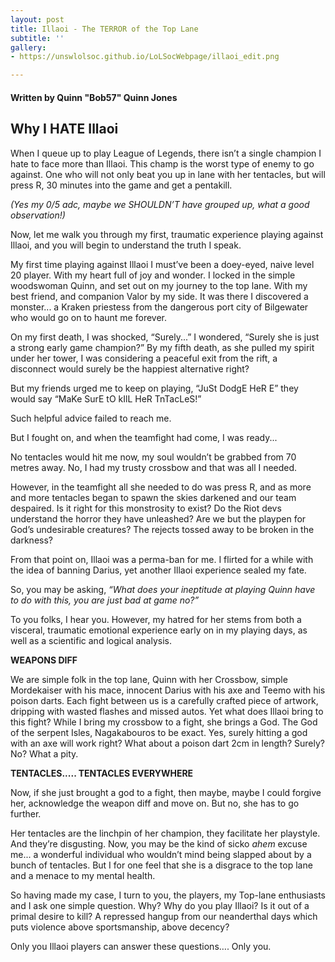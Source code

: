 ```yaml
---
layout: post
title: Illaoi - The TERROR of the Top Lane
subtitle: ''
gallery:
- https://unswlolsoc.github.io/LoLSocWebpage/illaoi_edit.png

---
```

#### Written by Quinn "Bob57" Quinn Jones

## Why I HATE Illaoi

When I queue up to play League of Legends, there isn’t a single champion I hate to face more than Illaoi. This champ is the worst type of enemy to go against. One who will not only beat you up in lane with her tentacles, but will press R, 30 minutes into the game and get a pentakill.

_(Yes my 0/5 adc, maybe we SHOULDN’T have grouped up, what a good observation!)_

Now, let me walk you through my first, traumatic experience playing against Illaoi, and you will begin to understand the truth I speak.

My first time playing against Illaoi I must’ve been a doey-eyed, naive level 20 player. With my heart full of joy and wonder. I locked in the simple woodswoman Quinn, and set out on my journey to the top lane. With my best friend, and companion Valor by my side. It was there I discovered a monster... a Kraken priestess from the dangerous port city of Bilgewater who would go on to haunt me forever.

On my first death, I was shocked, “Surely...” I wondered, “Surely she is just a strong early game champion?” By my fifth death, as she pulled my spirit under her tower, I was considering a peaceful exit from the rift, a disconnect would surely be the happiest alternative right?

But my friends urged me to keep on playing, “JuSt DodgE HeR E” they would say “MaKe SurE tO kIlL HeR TnTacLeS!”

Such helpful advice failed to reach me.

But I fought on, and when the teamfight had come, I was ready...

No tentacles would hit me now, my soul wouldn’t be grabbed from 70 metres away. No, I had my trusty crossbow and that was all I needed.

However, in the teamfight all she needed to do was press R, and as more and more tentacles began to spawn the skies darkened and our team despaired. Is it right for this monstrosity to exist? Do the Riot devs understand the horror they have unleashed? Are we but the playpen for God’s undesirable creatures? The rejects tossed away to be broken in the darkness?

From that point on, Illaoi was a perma-ban for me. I flirted for a while with the idea of banning Darius, yet another Illaoi experience sealed my fate.

So, you may be asking, _“What does your ineptitude at playing Quinn have to do with this, you are just bad at game no?”_

To you folks, I hear you. However, my hatred for her stems from both a visceral, traumatic emotional experience early on in my playing days, as well as a scientific and logical analysis.

**WEAPONS DIFF**

We are simple folk in the top lane, Quinn with her Crossbow, simple Mordekaiser with his mace, innocent Darius with his axe and Teemo with his poison darts. Each fight between us is a carefully crafted piece of artwork, dripping with wasted flashes and missed autos. Yet what does Illaoi bring to this fight? While I bring my crossbow to a fight, she brings a God. The God of the serpent Isles, Nagakabouros to be exact. Yes, surely hitting a god with an axe will work right? What about a poison dart 2cm in length? Surely? No? What a pity.

**TENTACLES..... TENTACLES EVERYWHERE**

Now, if she just brought a god to a fight, then maybe, maybe I could forgive her, acknowledge the weapon diff and move on. But no, she has to go further.

Her tentacles are the linchpin of her champion, they facilitate her playstyle. And they’re disgusting. Now, you may be the kind of sicko _ahem_ excuse me... a wonderful individual who wouldn’t mind being slapped about by a bunch of tentacles. But I for one feel that she is a disgrace to the top lane and a menace to my mental health.

So having made my case, I turn to you, the players, my Top-lane enthusiasts and I ask one simple question. Why? Why do you play Illaoi? Is it out of a primal desire to kill? A repressed hangup from our neanderthal days which puts violence above sportsmanship, above decency?

Only you Illaoi players can answer these questions…. Only you.